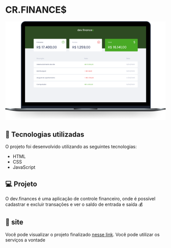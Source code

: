 # CR.FINANCE$ 



<img src='./devfinances.png'>



## 🚀 Tecnologias utilizadas

O projeto foi desenvolvido utilizando as seguintes tecnologias:

- HTML
- CSS
- JavaScript



## 💻 Projeto

O dev.finances é uma aplicação de controle financeiro, onde é possível cadastrar e excluir transações e ver o saldo de entrada e saída 💰



## 🔖 site

Você pode visualizar o projeto finalizado [nesse link](https://betolarbac.github.io/cr.finance/). Você pode utilizar os serviços a vontade 

